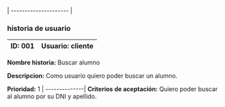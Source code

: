 | --------------------- |
### historia de usuario

**ID:**  001 | **Usuario:**  cliente                               
| --------- | -------------------------------------------------
**Nombre historia:** Buscar alumno

**Descripcion:** Como usuario quiero poder buscar un alumno.

**Prioridad:** 1
| --------------|
**Criterios de aceptación:** Quiero poder buscar al alumno por su DNI y apellido.


